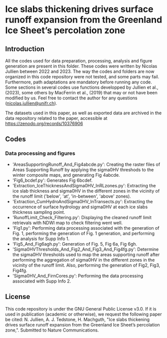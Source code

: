 # Ice slabs thickening drives surface runoff expansion from the Greenland Ice Sheet’s percolation zone

## Introduction

All the codes used for data preparation, processing, analysis and figure generation are present in this folder.
These codes were written by Nicolas Jullien between 2022 and 2023.
The way the codes and folders are now organized in this code repository were not tested, and some parts may fail. Furthermore, path adaptations are mandatory before running any code.
Some sections in several codes use functions developped by Jullien et al., (2023), some others by MacFerrin et al., (2019) that may or not have been modified by us.
Feel free to contact the author for any questions (nicolas.jullien@unifr.ch).

The datasets used in this paper, as well as exported data are archived in the data repository related to the paper, accessible at https://zenodo.org/records/10376906

## Codes
### Data processing and figures

* 'AreasSupportingRunoff_And_Fig4abcde.py': Creating the raster files of Areas Supporting Runoff by applying the sigma0HV threshods to the winter composite maps, and generating Fig 4abcde.
* 'Fig6_bcdef.py': Generates Fig 6bcdef.
* 'Extraction_IceThicknessAndSigma0HV_InRLzones.py': Extracting the ice slab thickness and sigma0HV in the different zones in the vicinity of the runoff limit ('below', 'at', 'in-between', 'above' zones).
* 'Extraction_CumHydroAndSigma0HV_InTransects.py': Extracting the occurrence of surface hydrology and sigma0HV at each ice slabs thickness sampling point.
* 'RunoffLimit_Check_Filtering.py': Displaying the cleaned runoff limit retrievals with NDWI map to check filtering went well.
* 'Fig1.py': Performing data processing associated with the generation of Fig. 1, performing the generation of Fig. 1 generation, and performing the analysis for Supp Info 1.
* 'Fig5_And_Fig6agh.py': Generation of Fig. 5, Fig 6a, Fig 6gh.
* 'Sigma0HVThresholds_And_Fig2_And_Fig3_And_Fig4fg.py': Determine the sigma0HV thresholds used to map the areas supporting runoff after performing the aggregation of sigma0HV in the different zones in the vicinity of the runoff limit. Also, performing the generation of Fig2, Fig3, Fig4fg.
* 'Sigma0HV_And_FirnCores.py': Performing the data processing associated with Supp Info 2.

## License
This code repository is under the GNU General Public License v3.0. If it is used in publication (academic or otherwise), we request the following paper be cited:
N. Jullien, A. J. Tedstone, H. Machguth, "Ice slabs thickening drives surface runoff expansion from the Greenland Ice Sheet’s percolation zone,". Submitted to Nature Communications.